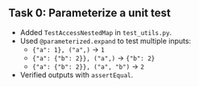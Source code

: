 ## Task 0: Parameterize a unit test

- Added `TestAccessNestedMap` in `test_utils.py`.
- Used `@parameterized.expand` to test multiple inputs:
  - `{"a": 1}, ("a",)` → `1`
  - `{"a": {"b": 2}}, ("a",)` → `{"b": 2}`
  - `{"a": {"b": 2}}, ("a", "b")` → `2`
- Verified outputs with `assertEqual`.
